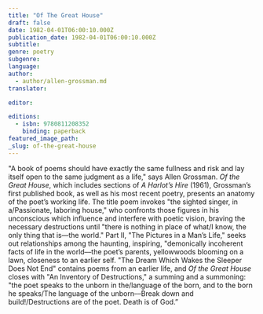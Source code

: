 ```yaml
---
title: "Of The Great House"
draft: false
date: 1982-04-01T06:00:10.000Z
publication_date: 1982-04-01T06:00:10.000Z
subtitle:
genre: poetry
subgenre:
language:
author:
  - author/allen-grossman.md
translator:

editor:

editions:
  - isbn: 9780811208352
    binding: paperback
featured_image_path:
_slug: of-the-great-house
---
```


"A book of poems should have exactly the same fullness and risk and lay itself open to the same judgment as a life," says Allen Grossman. _Of the Great House_, which includes sections of _A Harlot’s Hire_ (1961), Grossman’s first published book, as well as his most recent poetry, presents an anatomy of the poet’s working life. The title poem invokes "the sighted singer, in a/Passionate, laboring house," who confronts those figures in his unconscious which influence and interfere with poetic vision, braving the necessary destructions until "there is nothing in place of what/I know, the only thing that is––the world." Part II, "The Pictures in a Man’s Life," seeks out relationships among the haunting, inspiring, "demonically incoherent facts of life in the world––the poet’s parents, yellowwoods blooming on a lawn, closeness to an earlier self. "The Dream Which Wakes the Sleeper Does Not End" contains poems from an earlier life, and _Of the Great House_ closes with "An Inventory of Destructions," a summing and a summoning: "the poet speaks to the unborn in the/language of the born, and to the born he speaks/The language of the unborn––Break down and build!/Destructions are of the poet. Death is of God.”

